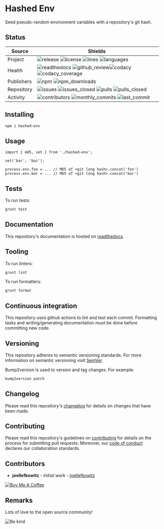 # Hashed Env

Seed pseudo-random environment variables with a repository's git hash.

## Status

| Source     | Shields                                                                                                                                      |
| ---------- | -------------------------------------------------------------------------------------------------------------------------------------------- |
| Project    | ![release][release_shield] ![license][license_shield] ![lines][lines_shield] ![languages][languages_shield]                                  |
| Health     | ![readthedocs][readthedocs_shield] ![github_review][github_review_shield]![codacy][codacy_shield] ![codacy_coverage][codacy_coverage_shield] |
| Publishers | ![npm][npm_shield] ![npm_downloads][npm_downloads_shield]                                                                                    |
| Repository | ![issues][issues_shield] ![issues_closed][issues_closed_shield] ![pulls][pulls_shield] ![pulls_closed][pulls_closed_shield]                  |
| Activity   | ![contributors][contributors_shield] ![monthly_commits][monthly_commits_shield] ![last_commit][last_commit_shield]                           |

## Installing

```bash
npm i hashed-env
```

## Usage

```
import { md5, set } from './hashed-env';

set('bar', 'baz');

process.env.foo = ... // MD5 of <git long hash>.concat('foo')
process.env.bar = ... // MD5 of <git long hash>.concat('bar')
```

## Tests

To run tests:

```bash
grunt test
```

## Documentation

This repository's documentation is hosted on [readthedocs][readthedocs].

## Tooling

To run linters:

```bash
grunt lint
```

To run formatters:

```bash
grunt format
```

## Continuous integration

This repository uses github actions to lint and test each commit. Formatting tasks and writing/generating documentation must be done before committing new code.

## Versioning

This repository adheres to semantic versioning standards.
For more information on semantic versioning visit [SemVer][semver].

Bump2version is used to version and tag changes.
For example:

```bash
bump2version patch
```

## Changelog

Please read this repository's [changelog](CHANGELOG.md) for details on changes that have been made.

## Contributing

Please read this repository's guidelines on [contributing](CONTRIBUTING.md) for details on the process for submitting pull requests. Moreover, our [code of conduct](CODE_OF_CONDUCT.md) declares our collaboration standards.

## Contributors

- **joellefkowitz** - _Initial work_ - [joellefkowitz][author]

[![Buy Me A Coffee][coffee_button]][author_coffee]

## Remarks

Lots of love to the open source community!

![Be kind][be_kind]

<!-- Project links -->

[readthedocs]: https://hashed-env.readthedocs.io/en/latest/

<!-- External links -->

[semver]: http://semver.org/
[be_kind]: https://media.giphy.com/media/osAcIGTSyeovPq6Xph/giphy.gif

<!-- Contributor links -->

[author]: https://github.com/joellefkowitz
[author_coffee]: https://www.buymeacoffee.com/joellefkowitz
[coffee_button]: https://cdn.buymeacoffee.com/buttons/default-blue.png

<!-- Project shields -->

[release_shield]: https://img.shields.io/github/v/tag/joellefkowitz/hashed-env
[license_shield]: https://img.shields.io/github/license/joellefkowitz/hashed-env
[lines_shield]: https://img.shields.io/tokei/lines/github/joellefkowitz/hashed-env
[languages_shield]: https://img.shields.io/github/languages/count/joellefkowitz/hashed-env

<!-- Health shields -->

[readthedocs_shield]: https://img.shields.io/readthedocs/hashed-env
[github_review_shield]: https://img.shields.io/github/workflow/status/JoelLefkowitz/hashed-env/Review
[codacy_shield]: https://img.shields.io/codacy/grade/14dda3ed73cc47cca315d9582ce93fb7
[codacy_coverage_shield]: https://img.shields.io/codacy/coverage/14dda3ed73cc47cca315d9582ce93fb7

<!-- Publishers shields -->

[npm_shield]: https://img.shields.io/npm/v/hashed-env
[npm_downloads_shield]: https://img.shields.io/npm/dw/hashed-env

<!-- Repository shields -->

[issues_shield]: https://img.shields.io/github/issues/joellefkowitz/hashed-env
[issues_closed_shield]: https://img.shields.io/github/issues-closed/joellefkowitz/hashed-env
[pulls_shield]: https://img.shields.io/github/issues-pr/joellefkowitz/hashed-env
[pulls_closed_shield]: https://img.shields.io/github/issues-pr-closed/joellefkowitz/hashed-env

<!-- Activity shields -->

[contributors_shield]: https://img.shields.io/github/contributors/joellefkowitz/hashed-env
[monthly_commits_shield]: https://img.shields.io/github/commit-activity/m/joellefkowitz/hashed-env
[last_commit_shield]: https://img.shields.io/github/last-commit/joellefkowitz/hashed-env
